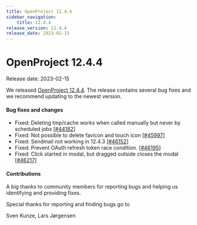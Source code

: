 ```yaml
---
title: OpenProject 12.4.4
sidebar_navigation:
    title: 12.4.4
release_version: 12.4.4
release_date: 2023-02-15
---
```


# OpenProject 12.4.4

Release date: 2023-02-15

We released [OpenProject 12.4.4](https://community.openproject.org/versions/1623).
The release contains several bug fixes and we recommend updating to the newest version.

<!--more-->
#### Bug fixes and changes

- Fixed: Deleting tmp/cache works when called manually but never by scheduled jobs \[[#44182](https://community.openproject.org/wp/44182)\]
- Fixed: Not possible to delete favicon and touch icon \[[#45997](https://community.openproject.org/wp/45997)\]
- Fixed: Sendmail not working in 12.4.3 \[[#46152](https://community.openproject.org/wp/46152)\]
- Fixed: Prevent OAuth refresh token race condition. \[[#46195](https://community.openproject.org/wp/46195)\]
- Fixed: Click started in modal, but dragged outside closes the modal \[[#46217](https://community.openproject.org/wp/46217)\]

#### Contributions
A big thanks to community members for reporting bugs and helping us identifying and providing fixes.

Special thanks for reporting and finding bugs go to

Sven Kunze, Lars Jørgensen
